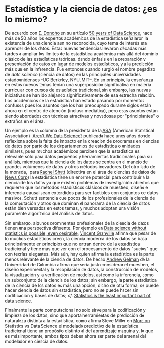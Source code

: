 # Estadística y la ciencia de datos:  ¿es lo mismo?

De acuerdo con [D. Donoho](https://statweb.stanford.edu/~donoho/) en su artículo [50 years of Data Science](http://courses.csail.mit.edu/18.337/2015/docs/50YearsDataScience.pdf), hace más de 50 años los expertos académicos de la estadística señalaron la existencia de una ciencia aún no reconocida, cuyo tema de interés era aprender de los datos. Estas  nuevas tendencias llevaron décadas más tardes a ampliar los límites de la estadística académica más allá del dominio clásico de las estadísticas teóricas, dando énfasis en la preparación y presentación de datos en lugar de modelos estadísticos, y a la predicción más que en la inferencia. Fue entonces cuando surgió el nombre pegadizo de *data science* (ciencia de datos)  en las principales universidades estadounidenses –UC Berkeley, NYU, MIT–. En un principio, la enseñanza en estos nuevos temas tenían una superposición significativa en materia curricular con cursos de estadística tradicional, sin embargo, las nuevas iniciativas se han ido alejando significativamente de esa estrecha relación. Los académicos de la estadística  han estado pasando por  momentos confusos pues los asuntos que los han preocupado durante siglos están ahora en el centro de atención (incluso mediática), pero esas asuntos están siendo abordados con técnicas atractivas y novedosas por "principiantes" o extraños en el área.

Un ejemplo es la columna de la presidenta de la [ASA](http://www.amstat.org) (American Statistical Association)  [Aren't We Data Science?](http://magazine.amstat.org/blog/2013/07/01/datascience/)  publicada hace unos años donde reflexiona sobre la falta de impacto en la creación de programas en ciencias de datos por parte de los departamentos de estadística o unidades similares, pues muchos académicos  perciben que la estadística es relevante  sólo para datos pequeños y herramientas tradicionales para su análisis, mientras que la ciencia de los datos se centra en el manejo de grandes volúmenes de datos y otros  métodos inovadores.  Del otro lado de la moneda,  para [Rachel Shutt](https://industry.datascience.columbia.edu/profile/rachel-schutt) (directiva en el área de ciencias de datos de [News Corp](https://newscorp.com)) la estadística tiene un enorme potencial para contribuir a la ciencia de los datos ya que existen  problemas de investigación abiertos que requieren que los métodos estadísticos clásicos de muestreo, diseño e inferencia causal sean extendidos para ser factibles con conjuntos de datos masivos. Schutt sentencia que pocos de los profesionales de la ciencia de la computación y otros que dominan el panorama de la ciencia de datos están bien versados en estos temas, y muchos adoptan una visión puramente algorítmica del análisis de datos. 

Sin embargo,  algunos prominentes profesionales de la ciencia de datos tienen una perspectiva diferente. Por ejemplo en
[Data science without statistics is possible, even desirable](http://www.datasciencecentral.com/profiles/blogs/data-science-without-statistics-is-possible-even-desirable), [Vincent Granville](http://www.datasciencecentral.com/profile/VincentGranville)  afirma que  pesar de lo  muchos estadísticos creen,  la ciencia moderna de los datos se basa principalmente en principios  que no entran dentro de la estadística tradicional y tiene más que ver con el procesamiento de datos "sucios" que con teorías elegantes. Más aún, hay quien afirma la estadística es la parte menos relevante de la ciencia de datos. De hecho  [Andrew Gelman](http://www.stat.columbia.edu/~gelman/) de la Universidad de Columbia afirma que sería justo considerar el muestreo, el diseño experimental y la recopilación de datos, la construcción de modelos, la visualización y la verificación de modelos, así como la inferencia, como un subconjunto de la ciencia de los datos; sin embargo, la parte estadística de la ciencia de los datos es más una opción, dicho de otra forma, 
se puede hacer ciencia de datos sin estadística, pero no se puede hacer sin codificación y bases de datos; *cf.* [Statistics is the least important part of data science](http://andrewgelman.com/2013/11/14/statistics-least-important-part-data-science/). 

Finalmente la parte computacional no solo sirve para la codificación y limpieza de los datos, sino  que aporta herramientas de predicción de naturaleza distinta a la estadística, como afirma Steve Miller en [More on Statistics vs Data Science](http://www.analyticsearches.com/wps-more-on-statistics-vs-data-science/) el modelado predictivo de la estadística tradicional tiene un propósito distinto al del aprendizaje máquina y, lo que es más importante, ambos tipos deben ahora ser parte del arsenal del modelador en ciencia de datos. 

